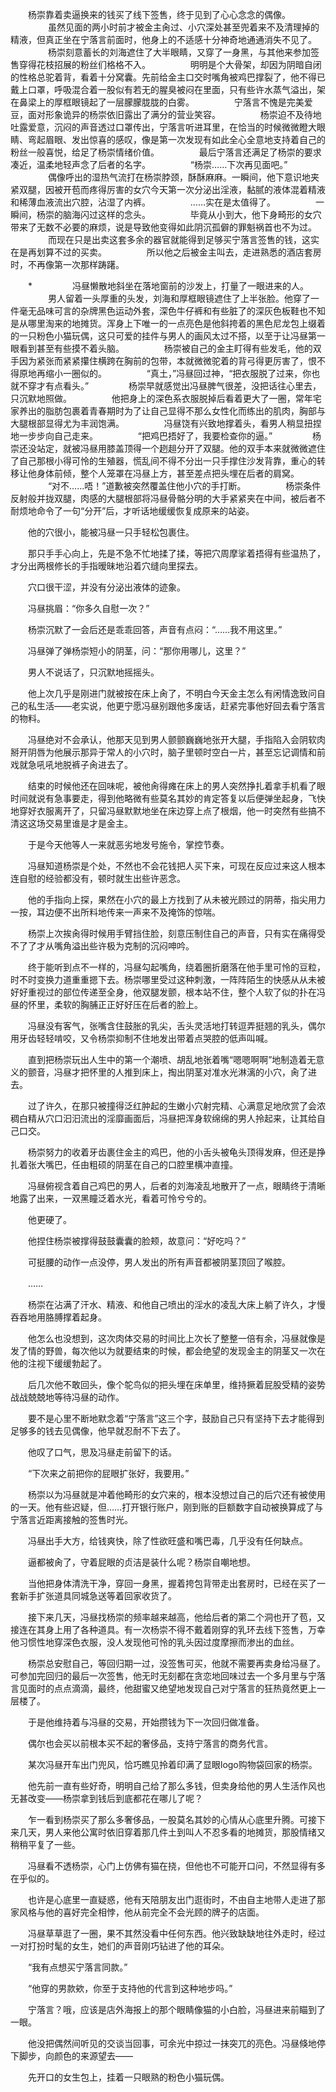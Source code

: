 
　　杨崇靠着卖逼换来的钱买了线下签售，终于见到了心心念念的偶像。
　　
　　虽然见面的两小时前才被金主肏过、小穴深处甚至兜着来不及清理掉的精液，但真正坐在宁落言前面时，他身上的不适感十分神奇地通通消失不见了。
　　
　　杨崇刻意蓄长的刘海遮住了大半眼睛，又穿了一身黑，与其他来参加签售穿得花枝招展的粉丝们格格不入。
　　
　　明明是个大骨架，却因为阴暗自闭的性格总驼着背，看着十分窝囊。先前给金主口交时嘴角被鸡巴撑裂了，他不得已戴上口罩，呼吸混合着一股似有若无的腥臭被闷在里面，只有些许水蒸气溢出，架在鼻梁上的厚框眼镜起了一层朦朦胧胧的白雾。
　　
　　宁落言不愧是完美爱豆，面对形象诡异的杨崇依旧露出了满分的营业笑容。
　　
　　杨崇迫不及待地吐露爱意，沉闷的声音透过口罩传出，宁落言听进耳里，在恰当的时候微微瞪大眼睛、弯起眉眼、发出惊喜的感叹，像是第一次发现有如此全心全意地支持着自己的粉丝一般喜悦，给足了杨崇情绪价值。
　　
　　最后宁落言还满足了杨崇的要求凑近，温柔地轻声念了后者的名字。
　　
　　“杨崇……下次再见面吧。”
　　
　　偶像呼出的湿热气流打在杨崇脖颈，酥酥麻麻。一瞬间，他下意识地夹紧双腿，因被开苞而疼得厉害的女穴今天第一次分泌出淫液，黏腻的液体混着精液和稀薄血液流出穴腔，沾湿了内裤。
　　
　　……实在是太值得了。
　　
　　一瞬间，杨崇的脑海闪过这样的念头。
　　
　　毕竟从小到大，他下身畸形的女穴带来了无数不必要的麻烦，说是导致他变得如此阴沉孤僻的罪魁祸首也不为过。
　　
　　而现在只是出卖这套多余的器官就能得到足够买宁落言签售的钱，这实在是再划算不过的买卖。
　　
　　所以他之后被金主叫去，走进熟悉的酒店套房时，不再像第一次那样踌躇。

　　*
　　
　　冯昼懒散地斜坐在落地窗前的沙发上，打量了一眼进来的人。
　　
　　男人留着一头厚重的头发，刘海和厚框眼镜遮住了上半张脸。他穿了一件毫无品味可言的杂牌黑色运动外套，深色牛仔裤和有些脏了的深灰色板鞋也不知是从哪里淘来的地摊货。浑身上下唯一的一点亮色是他斜挎着的黑色尼龙包上缀着的一只粉色小猫玩偶，这只可爱的挂件与男人的画风太过不搭，以至于让冯昼第一眼看到甚至有些摸不着头脑。
　　
　　杨崇被自己的金主盯得有些发毛，他的双手因为紧张而紧紧攥住横跨在胸前的包带，本就微微驼着的背弓得更厉害了，恨不得原地再缩小一圈似的。
　　
　　“真土，”冯昼回过神，“把衣服脱了过来，你也就不穿才有点看头。”
　　
　　杨崇早就感觉出冯昼脾气很差，没把话往心里去，只沉默地照做。
　　
　　他把身上的深色系衣服脱掉后看着更大了一圈，常年宅家养出的脂肪包裹着青春期时为了让自己显得不那么女性化而练出的肌肉，胸部与大腿根部显得尤为丰润饱满。
　　
　　冯昼饶有兴致地撑着头，看男人稍显扭捏地一步步向自己走来。
　　
　　“把鸡巴捂好了，我要检查你的逼。”
　　
　　杨崇还没站定，就被冯昼用膝盖顶得一个趔趄分开了双腿。他的双手本来就微微遮住了自己那根小得可怜的生殖器，慌乱间不得不分出一只手撑住沙发背靠，重心的转移让他身体前倾，整个人笼罩在冯昼上方，甚至差点把头埋在后者的肩窝。
　　
　　“对不……唔！”道歉被突然覆盖住他小穴的手打断。
　　
　　杨崇条件反射般并拢双腿，肉感的大腿根部将冯昼骨骼分明的大手紧紧夹在中间，被后者不耐烦地命令了一句“分开”后，才听话地缓缓恢复成原来的站姿。

　　他的穴很小，能被冯昼一只手轻松包裹住。

　　那只手手心向上，先是不急不忙地揉了揉，等把穴周摩挲着捂得有些温热了，才分出两根修长的手指暧昧地沿着穴缝向里探去。

　　穴口很干涩，并没有分泌出液体的迹象。

　　冯昼挑眉：“你多久自慰一次？”

　　杨崇沉默了一会后还是乖乖回答，声音有点闷：“……我不用这里。”

　　冯昼弹了弹杨崇短小的阴茎，问：“那你用哪儿，这里？”

　　男人不说话了，只沉默地摇摇头。

　　他上次几乎是刚进门就被按在床上肏了，不明白今天金主怎么有闲情逸致问自己的私生活——老实说，他更宁愿冯昼别跟他多废话，赶紧完事他好回去看宁落言的物料。

　　冯昼绝对不会承认，他那天见到男人颤颤巍巍地张开大腿，手指陷入会阴软肉掰开阴唇为他展示那异于常人的小穴时，脑子里顿时空白一片，甚至忘记调情和前戏就急吼吼地脱裤子肏进去了。

　　结束的时候他还在回味呢，被他肏得瘫在床上的男人突然挣扎着拿手机看了眼时间就说有急事要走，得到他略微有些莫名其妙的肯定答复以后便弹坐起身，飞快地穿好衣服离开了，只留冯昼默默地坐在床边穿上点了根烟，他一时突然有些搞不清这这场交易里谁是才是金主。

　　于是今天他等人一来就恶劣地发号施令，掌控节奏。

　　冯昼知道杨崇是个处，不然也不会花钱把人买下来，可现在反应过来这人根本连自慰的经验都没有，顿时就生出些许恶念。

　　他的手指向上探，果然在小穴的最上方找到了从未被光顾过的阴蒂，指尖用力一按，耳边便不出所料地传来一声来不及掩饰的惊喘。

　　杨崇上次挨肏得时候用手臂挡住脸，刻意压制住自己的声音，只有实在痛得受不了了才从嘴角溢出些许极为克制的沉闷呻吟。

　　终于能听到点不一样的，冯昼勾起嘴角，绕着圈折磨落在他手里可怜的豆粒，时不时变换力道重重摁下去。杨崇哪里受过这种刺激，一阵阵陌生的快感从从未被好好重视过的部位传递至全身，他双腿发颤，根本站不住，整个人软了似的扑在冯昼的怀里，柔软的胸脯正正好好压在后者的脸上。

　　冯昼没有客气，张嘴含住鼓胀的乳尖，舌头灵活地打转逗弄挺翘的乳头，偶尔用牙齿轻轻啃咬，又令杨崇抑制不住地发出带着点哭腔的低声叫喊。

　　直到把杨崇玩出人生中的第一个潮喷、胡乱地张着嘴“嗯嗯啊啊”地制造着无意义的颤音，冯昼才把怀里的人推到床上，掏出阴茎对准水光淋漓的小穴，肏了进去。

　　过了许久，在那只被撞得泛红肿起的生嫩小穴射完精、心满意足地欣赏了会浓稠白精从穴口汩汩流出的淫靡画面后，冯昼把浑身软绵绵的男人拎起来，让其给自己口交。

　　杨崇努力的收着牙齿裹住金主的鸡巴，他的小舌头被龟头顶得发麻，但还是挣扎着张大嘴巴，任由粗硕的阴茎在自己的口腔里横冲直撞。

　　冯昼俯视含着自己鸡巴的男人，后者的刘海凌乱地散开了一点，眼睛终于清晰地露了出来，一双黑瞳泛着水光，看着可怜兮兮的。

　　他更硬了。

　　他捏住杨崇被撑得鼓鼓囊囊的脸颊，故意问：“好吃吗？”

　　可挺腰的动作一点没停，男人发出的所有声音都被阴茎顶回了喉腔。

　　……

　　杨崇在沾满了汗水、精液、和他自己喷出的淫水的凌乱大床上躺了许久，才慢吞吞地用胳膊撑着起身。

　　他怎么也没想到，这次肉体交易的时间比上次长了整整一倍有余，冯昼就像是发了情的野兽，每次他以为就要结束的时候，都会绝望的发现金主的阴茎又一次在他的注视下缓缓勃起了。

　　后几次他不敢回头，像个鸵鸟似的把头埋在床单里，维持撅着屁股受精的姿势战战兢兢地等待冯昼的动作。

　　要不是心里不断地默念着“宁落言”这三个字，鼓励自己只有坚持下去才能得到足够多的钱去见偶像，他早就忍耐不下去了。

　　他叹了口气，思及冯昼走前留下的话。

　　“下次来之前把你的屁眼扩张好，我要用。”

　　杨崇以为冯昼就是冲着他畸形的女穴来的，根本没想过自己的后穴还有被使用的一天。他有些迟疑，但……打开银行账户，刚到账的巨额数字自动被换算成了与宁落言近距离接触的签售时光。

　　冯昼出手大方，给钱爽快，除了性欲旺盛和嘴巴毒，几乎没有任何缺点。

　　逼都被肏了，守着屁眼的贞洁是装什么呢？杨崇自嘲地想。

　　当他把身体清洗干净，穿回一身黑，握着挎包背带走出套房时，已经在买了一套新手扩张道具同城急送等着回家收货了。

　　接下来几天，冯昼找杨崇的频率越来越高，他给后者的第二个洞也开了苞，又接连在其身上用了各种道具。有一次杨崇不得不戴着刚穿的乳环去线下签售，万幸他习惯性地穿深色衣服，没人发现他可怜的乳头因过度摩擦而渗出的血丝。

　　杨崇总安慰自己，等回归期一过，没签售可买，他就不需要再卖身给冯昼了。可参加完回归的最后一次签售，他无时无刻都在贪恋地回味过去一个多月里与宁落言见面时的点点滴滴，最终，他甜蜜又绝望地发现自己对宁落言的狂热竟然更上一层楼了。

　　于是他维持着与冯昼的交易，开始攒钱为下一次回归做准备。

　　偶尔也会买以前根本买不起的奢侈品，支持宁落言的商务代言。

　　某次冯昼开车出门兜风，恰巧瞧见拎着印满了显眼logo购物袋回家的杨崇。

　　他先前一直有些好奇，明明自己给了那么多钱，但卖身给他的男人生活作风也无甚改变——杨崇拿到钱后到底都花在哪儿了呢？

　　乍一看到杨崇买了那么多奢侈品，一股莫名其妙的心情从心底里升腾。可接下来几天，男人来他公寓时依旧穿着那几件土到叫人不忍多看的地摊货，那股情绪又稍稍平复了一些。

　　冯昼看不透杨崇，心门上仿佛有猫在挠，但他也不可能开口问，不然显得有多在乎似的。

　　也许是心底里一直疑惑，他有天陪朋友出门逛街时，不由自主地带人走进了那家风格与他的喜好完全相悖，他从前完全不会光顾的牌子的店面。

　　冯昼草草逛了一圈，果不其然没看中任何东西。他兴致缺缺地往外走时，经过一对打扮时髦的女生，她们的声音刚巧钻进了他的耳朵。

　　“我有点想买宁落言同款。”

　　“他穿的男款欸，你至于支持他的代言到这种地步吗。”

　　宁落言？哦，应该是店外海报上的那个眼睛像猫的小白脸，冯昼进来前瞄到了一眼。

　　他没把偶然间听见的交谈当回事，可余光中掠过一抹突兀的亮色。冯昼倏地停下脚步，向颜色的来源望去——

　　先开口的女生包上，挂着一只眼熟的粉色小猫玩偶。